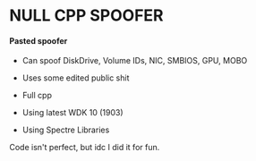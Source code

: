 # NULL CPP SPOOFER
#### Pasted spoofer

* Can spoof DiskDrive, Volume IDs, NIC, SMBIOS, GPU, MOBO
* Uses some edited public shit
* Full cpp

* Using latest WDK 10 (1903)
* Using Spectre Libraries

Code isn't perfect, but idc I did it for fun.
